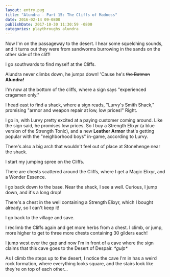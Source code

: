 ```yaml
---
layout: entry.pug
title: "Alundra - Part 15: The Cliffs of Madness"
date: 2016-02-14 09-0800
publishDate: 2017-10-30 11:30:59 -0800
categories: playthroughs alundra
---
```


Now I'm on the passageway to the desert. I hear some squelching sounds, and it turns out they were from sandworms burrowing in the sands on the other side of the cliff!

I go southwards to find myself at the Cliffs.

Alundra never climbs down, he jumps down! 'Cause he's ~~the Batman~~ **Alundra!**

I'm now at the bottom of the cliffs, where a sign says "experienced cragsmen only."

I head east to find a shack, where a sign reads, "Lurvy's Smith Shack," promising "armor and weapon repair at low, low prices!" Right.

I go in, with Lurvy pretty excited at a paying customer coming around. Like the sign said, he promises low prices. So I buy a Strength Elixyr (a blue version of the Strength Tonic), and a new **Leather Armor** that's getting popular with the "neighborhood boys" in-game, according to Lurvy.

There's also a big arch that wouldn't feel out of place at Stonehenge near the shack.

I start my jumping spree on the Cliffs.

There are chests scattered around the Cliffs, where I get a Magic Elixyr, and a Wonder Essence.

I go back down to the base. Near the shack, I see a well. Curious, I jump down, and it's a long drop!

There's a chest in the well containing a Strength Elixyr, which I bought already, so I can't keep it!

I go back to the village and save.

I reclimb the Cliffs again and get more herbs from a chest. I climb, or jump, more higher to get to three more chests containing 30 gilders each!

I jump west over the gap and now I'm in front of a cave where the sign claims that this cave goes to the Desert of Despair. *\*gulp\**

As I climb the steps up to the desert, I notice the cave I'm in has a weird rock formation, where everything looks square, and the stairs look like they're on top of each other...

